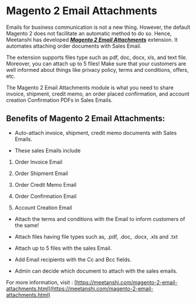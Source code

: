 # Magento 2 Email Attachments

Emails for business communication is not a new thing. However, the default Magento 2 does not facilitate an automatic method to do so. Hence, Meetanshi has developed [***Magento 2 Email Attachments***](https://meetanshi.com/magento-2-email-attachments.html) extension. It automates attaching order documents with Sales Email.

The extension supports files type such as pdf, doc, docx, xls, and text file. Moreover, you can attach up to 5 files! Make sure that your customers are well informed about things like privacy policy, terms and conditions, offers, etc.

The Magento 2 Email Attachments module is what you need to share invoice, shipment, credit memo, an order placed confirmation, and account creation Confirmation PDFs in Sales Emails.

## Benefits of Magento 2 Email Attachments: ##

* Auto-attach invoice, shipment, credit memo documents with Sales Emails.

* These sales Emails include

1. Order Invoice Email

2. Order Shipment Email

3. Order Credit Memo Email

4. Order Confirmation Email

5. Account Creation Email

* Attach the terms and conditions with the Email to inform customers of the same!

* Attach files having file types such as, .pdf, .doc, .docx, .xls and .txt

* Attach up to 5 files with the sales Email.

* Add Email recipients with the Cc and Bcc fields.

* Admin can decide which document to attach with the sales emails.

For more information, visit : [https://meetanshi.com/magento-2-email-attachments.html](https://meetanshi.com/magento-2-email-attachments.html)
